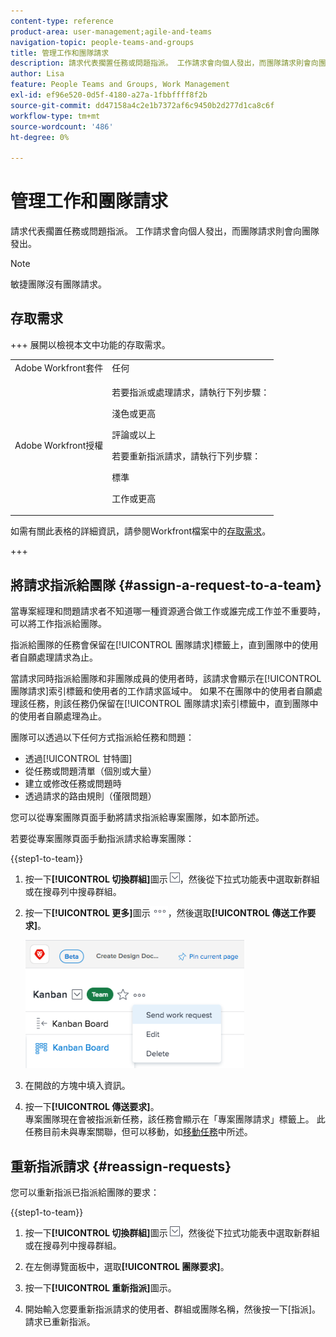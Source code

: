 ```yaml
---
content-type: reference
product-area: user-management;agile-and-teams
navigation-topic: people-teams-and-groups
title: 管理工作和團隊請求
description: 請求代表擱置任務或問題指派。 工作請求會向個人發出，而團隊請求則會向團隊發出。
author: Lisa
feature: People Teams and Groups, Work Management
exl-id: ef96e520-0d5f-4180-a27a-1fbbffff8f2b
source-git-commit: dd47158a4c2e1b7372af6c9450b2d277d1ca8c6f
workflow-type: tm+mt
source-wordcount: '486'
ht-degree: 0%

---
```


# 管理工作和團隊請求

請求代表擱置任務或問題指派。 工作請求會向個人發出，而團隊請求則會向團隊發出。

>[!NOTE]
>
>敏捷團隊沒有團隊請求。

## 存取需求

+++ 展開以檢視本文中功能的存取需求。

<table style="table-layout:auto"> 
 <col> 
 <col> 
 <tbody> 
  <tr data-mc-conditions=""> 
   <td role="rowheader">Adobe Workfront套件</td> 
   <td>任何</td> 
  </tr> 
  <tr> 
   <td role="rowheader">Adobe Workfront授權</td> 
   <td>
   <p>若要指派或處理請求，請執行下列步驟：
   <p>淺色或更高</p>
  <p>評論或以上</p>
   <p>若要重新指派請求，請執行下列步驟：
   <p>標準</p>
   <p>工作或更高</p></td>
  </tr> 
 </tbody> 
</table>

如需有關此表格的詳細資訊，請參閱Workfront檔案中的[存取需求](/help/quicksilver/administration-and-setup/add-users/access-levels-and-object-permissions/access-level-requirements-in-documentation.md)。

+++

## 將請求指派給團隊 {#assign-a-request-to-a-team}

當專案經理和問題請求者不知道哪一種資源適合做工作或誰完成工作並不重要時，可以將工作指派給團隊。

指派給團隊的任務會保留在[!UICONTROL 團隊請求]標籤上，直到團隊中的使用者自願處理請求為止。

當請求同時指派給團隊和非團隊成員的使用者時，該請求會顯示在[!UICONTROL 團隊請求]索引標籤和使用者的工作請求區域中。 如果不在團隊中的使用者自願處理該任務，則該任務仍保留在[!UICONTROL 團隊請求]索引標籤中，直到團隊中的使用者自願處理為止。

團隊可以透過以下任何方式指派給任務和問題：

* 透過[!UICONTROL 甘特圖]
* 從任務或問題清單（個別或大量）
* 建立或修改任務或問題時
* 透過請求的路由規則（僅限問題）

您可以從專案團隊頁面手動將請求指派給專案團隊，如本節所述。

若要從專案團隊頁面手動指派請求給專案團隊：

{{step1-to-team}}

1. 按一下&#x200B;**[!UICONTROL 切換群組]**&#x200B;圖示![切換群組圖示](assets/switch-team-icon.png)，然後從下拉式功能表中選取新群組或在搜尋列中搜尋群組。

1. 按一下&#x200B;**[!UICONTROL 更多]**&#x200B;圖示![](assets/more-icon.png)，然後選取&#x200B;**[!UICONTROL 傳送工作要求]**。

   ![](assets/edit-team-settings-350x205.png)

1. 在開啟的方塊中填入資訊。
1. 按一下&#x200B;**[!UICONTROL 傳送要求]**。\
   專案團隊現在會被指派新任務，該任務會顯示在「專案團隊請求」標籤上。 此任務目前未與專案關聯，但可以移動，如[移動任務](../../manage-work/tasks/manage-tasks/move-tasks.md)中所述。

## 重新指派請求 {#reassign-requests}

您可以重新指派已指派給團隊的要求：

{{step1-to-team}}

1. 按一下&#x200B;**[!UICONTROL 切換群組]**&#x200B;圖示![切換群組圖示](assets/switch-team-icon.png)，然後從下拉式功能表中選取新群組或在搜尋列中搜尋群組。
1. 在左側導覽面板中，選取&#x200B;**[!UICONTROL 團隊要求]**。
1. 按一下&#x200B;**[!UICONTROL 重新指派]**&#x200B;圖示。

1. 開始輸入您要重新指派請求的使用者、群組或團隊名稱，然後按一下[指派]。**&#x200B;**\
   請求已重新指派。
